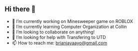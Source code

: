 ## Hi there 👋
- 🔭 I’m currently working on Minesweeper game on ROBLOX
- 🌱 I’m currently learning Computer Organization at Collin
- 👯 I’m looking to collaborate on anything! 
- 🤔 I’m looking for help with Transfering to UTD
- 📫 How to reach me: brianjayaayo@gmail.com

